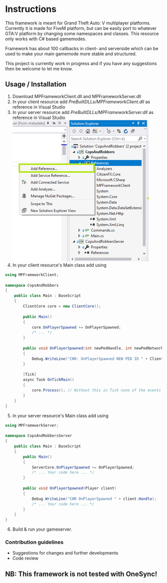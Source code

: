 # Instructions #

This framework is meant for Grand Theft Auto: V multiplayer platforms. Currently it is made for FiveM platform, but can be easily port to whatever GTA:V platform by changing some namespaces and classes. This resource only works with C# based gamemodes.  
     
Framework has about 100 callbacks in client- and serverside which can be used to make your main gamemode more stable and structured.  
  
This project is currently work in progress and if you have any suggestions then be welcome to let me know.

## Usage / Installation ##

1. Download MPFrameworkClient.dll and MPFrameworkServer.dll  
2. In your client resource add *PreBuiltDLLs/MPFrameworkClient.dll* as reference in Visual Studio  
3. In your server resource add *PreBuiltDLLs/MPFrameworkServer.dll* as reference in Visual Studio  
![Instructions to how to add dlls as reference](instruction-add-reference.png)  
4. In your client resource's Main class add using
```csharp
using MPFrameworkClient;

namespace CopsAndRobbers
{
    public class Main : BaseScript
    {
        ClientCore core = new ClientCore();

        public Main()
        {
            core.OnPlayerSpawned += OnPlayerSpawned;
            /* ... */
        }

        public void OnPlayerSpawned(int newPedHandle, int newPedNetworkId, float x, float y, float z)
        {
            Debug.WriteLine("CNR: OnPlayerSpawned NEW PED ID " + ClientCore.PedHandle);
        }

        [Tick]
        async Task OnTickMain()
        {
            core.Process(); // Without this in Tick none of the events will fire!
        }
    }
}
```
5. In your server resource's Main class add using
```csharp
using MPFrameworkServer;

namespace CopsAndRobbersServer
{
    public class Main : BaseScript
    {
        public Main()
        {
            ServerCore.OnPlayerSpawned += OnPlayerSpawned;
            /* ... Your code here ... */
        }

        public void OnPlayerSpawned(Player client)
        {
            Debug.WriteLine("CNR OnPlayerSpawned " + client.Handle);
            /* ... Your code here ... */
        }
    }
}
```
6. Build & run your gameserver.

### Contribution guidelines ###

* Suggestions for changes and further developments
* Code review

## NB: This framework is not tested with OneSync! ##